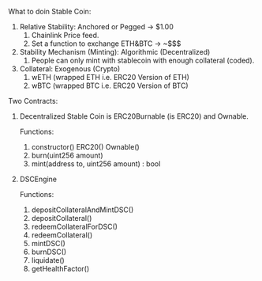 What to doin Stable Coin:

1. Relative Stability: Anchored or Pegged -> $1.00
   1. Chainlink Price feed.
   2. Set a function to exchange ETH&BTC -> ~$$$
2. Stability Mechanism (Minting): Algorithmic (Decentralized)
   1. People can only mint with stablecoin with enough collateral (coded).
3. Collateral: Exogenous (Crypto)
   1. wETH (wrapped ETH i.e. ERC20 Version of ETH)
   2. wBTC (wrapped BTC i.e. ERC20 Version of BTC)

Two Contracts:

1. Decentralized Stable Coin is ERC20Burnable (is ERC20) and Ownable.

   Functions:

   1. constructor() ERC20() Ownable()
   2. burn(uint256 amount)
   3. mint(address to, uint256 amount) : bool

2. DSCEngine

   Functions:

   1. depositCollateralAndMintDSC()
   2. depositCollateral()
   3. redeemCollateralForDSC()
   4. redeemCollateral()
   5. mintDSC()
   6. burnDSC()
   7. liquidate()
   8. getHealthFactor()
